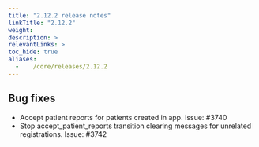 ```yaml
---
title: "2.12.2 release notes"
linkTitle: "2.12.2"
weight:
description: >
relevantLinks: >
toc_hide: true
aliases:
  -    /core/releases/2.12.2
---
```


## Bug fixes

- Accept patient reports for patients created in app. Issue: #3740
- Stop accept_patient_reports transition clearing messages for unrelated registrations. Issue: #3742
